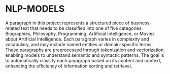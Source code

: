 # NLP-MODELS
A paragraph in this project represents a structured piece of business-related text that needs to be classified into one of five categories: Biographies, Philosophy, Programming, Artificial Intelligence, or Movies about Artificial Intelligence. Each paragraph varies in complexity and vocabulary, and may include named entities or domain-specific terms. These paragraphs are preprocessed through tokenization and vectorization, enabling models to understand semantic and syntactic patterns. The goal is to automatically classify each paragraph based on its content and context, enhancing the efficiency of information sorting and retrieval.
